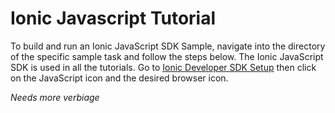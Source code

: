 # Ionic Javascript Tutorial

To build and run an Ionic JavaScript SDK Sample, navigate into the directory of the specific
sample task and follow the steps below.  The Ionic JavaScript SDK is used in all the tutorials.
Go to [Ionic Developer SDK Setup](https://dev.ionic.com/tutorials/getting-started/sdk-setup) 
then click on the JavaScript icon and the desired browser icon.

_Needs more verbiage_
